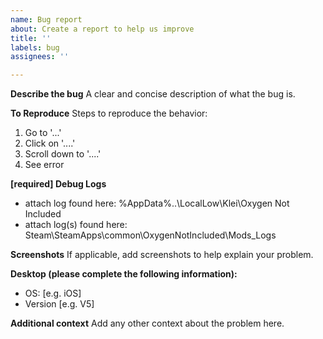 ```yaml
---
name: Bug report
about: Create a report to help us improve
title: ''
labels: bug
assignees: ''

---
```


**Describe the bug**
A clear and concise description of what the bug is.

**To Reproduce**
Steps to reproduce the behavior:
1. Go to '...'
2. Click on '....'
3. Scroll down to '....'
4. See error

**[required] Debug Logs**
- attach log found here: %AppData%\..\LocalLow\Klei\Oxygen Not Included
- attach log(s) found here: Steam\SteamApps\common\OxygenNotIncluded\Mods\_Logs

**Screenshots**
If applicable, add screenshots to help explain your problem.

**Desktop (please complete the following information):**
 - OS: [e.g. iOS]
 - Version [e.g. V5]

**Additional context**
Add any other context about the problem here.
